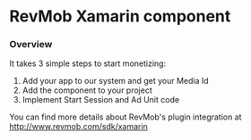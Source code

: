 # RevMob Xamarin component
### Overview

It takes 3 simple steps to start monetizing:

1. Add your app to our system and get your Media Id
2. Add the component to your project
3. Implement Start Session and Ad Unit code

You can find more details about RevMob's plugin integration at http://www.revmob.com/sdk/xamarin

